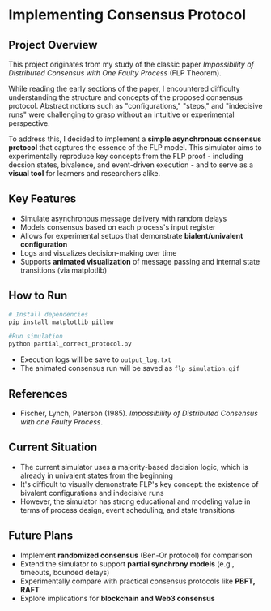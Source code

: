 # Implementing Consensus Protocol

## Project Overview

This project originates from my study of the classic paper *Impossibility of Distributed Consensus with One Faulty Process* (FLP Theorem).

While reading the early sections of the paper, I encountered difficulty understanding the structure and concepts of the proposed consensus protocol. Abstract notions such as "configurations," "steps," and "indecisive runs" were challenging to grasp without an intuitive or experimental perspective. 

To address this, I decided to implement a **simple asynchronous consensus protocol** that captures the essence of the FLP model. This simulator aims to experimentally reproduce key concepts from the FLP proof - including decsion states, bivalence, and event-driven execution - and to serve as a **visual tool** for learners and researchers alike.

## Key Features 

- Simulate asynchronous message delivery with random delays
- Models consensus based on each process's input register
- Allows for experimental setups that demonstrate **bialent/univalent configuration**
- Logs and visualizes decision-making over time
- Supports **animated visualization** of message passing and internal state transitions (via matplotlib)

## How to Run

```bash
# Install dependencies
pip install matplotlib pillow

#Run simulation
python partial_correct_protocol.py
```

- Execution logs will be save to ```output_log.txt```
- The animated consensus run will be saved as ```flp_simulation.gif```

## References
- Fischer, Lynch, Paterson (1985). *Impossibility of Distributed Consensus with one Faulty Process*.


## Current Situation
- The current simulator uses a majority-based decision logic, which is already in univalent states from the beginning
- It's difficult to visually demonstrate FLP's key concept: the existence of bivalent configurations and indecisive runs
- However, the simulator has strong educational and modeling value in terms of process design, event scheduling, and state transitions


## Future Plans

- Implement **randomized consensus** (Ben-Or protocol) for comparison
- Extend the simulator to support **partial synchrony models** (e.g., timeouts, bounded delays)
- Experimentally compare with practical consensus protocols like **PBFT, RAFT**
- Explore implications for **blockchain and Web3 consensus**